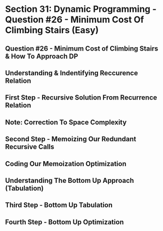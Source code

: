 # Section 31: Dynamic Programming - Question #26 - Minimum Cost Of Climbing Stairs (Easy) 

## Question #26 - Minimum Cost of Climbing Stairs & How To Approach DP 

## Understanding & Indentifying Reccurence Relation 

## First Step - Recursive Solution From Recurrence Relation 

## Note: Correction To Space Complexity 

## Second Step - Memoizing Our Redundant Recursive Calls 

## Coding Our Memoization Optimization 

## Understanding The Bottom Up Approach (Tabulation)

## Third Step - Bottom Up Tabulation 

## Fourth Step - Bottom Up Optimization 